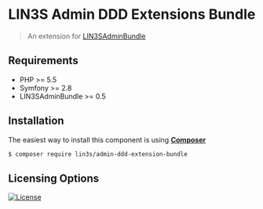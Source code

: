 # LIN3S Admin DDD Extensions Bundle

> An extension for [LIN3SAdminBundle](https://github.com/LIN3S/AdminBundle)

## Requirements
* PHP >= 5.5
* Symfony >= 2.8 
* LIN3SAdminBundle >= 0.5

## Installation
The easiest way to install this component is using **[Composer][1]**

```bash
$ composer require lin3s/admin-ddd-extension-bundle
```

## Licensing Options
[![License](https://poser.pugx.org/lin3s/admin-bundle/license.svg)](https://github.com/LIN3S/AdminCRUDExtensionsBundle/blob/master/LICENSE)

[1]: http://getcomposer.org
